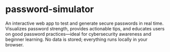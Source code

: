 # password-simulator
An interactive web app to test and generate secure passwords in real time. Visualizes password strength, provides actionable tips, and educates users on good password practices—ideal for cybersecurity awareness and beginner learning. No data is stored; everything runs locally in your browser.
